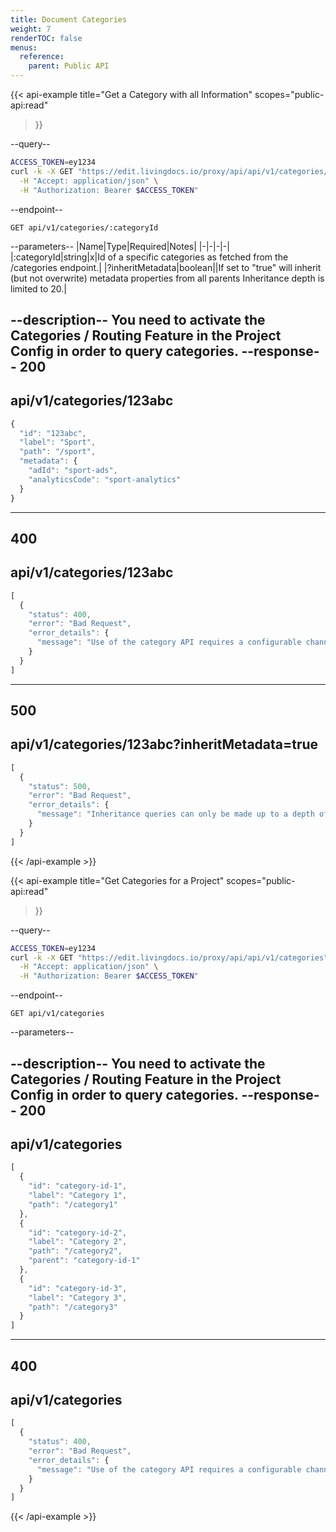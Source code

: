 ```yaml
---
title: Document Categories
weight: 7
renderTOC: false
menus:
  reference:
    parent: Public API
---
```


{{< api-example
  title="Get a Category with all Information"
  scopes="public-api:read"
>}}

--query--

```bash
ACCESS_TOKEN=ey1234
curl -k -X GET "https://edit.livingdocs.io/proxy/api/api/v1/categories/:categoryId" \
  -H "Accept: application/json" \
  -H "Authorization: Bearer $ACCESS_TOKEN"
```

--endpoint--
```
GET api/v1/categories/:categoryId
```

--parameters--
|Name|Type|Required|Notes|
|-|-|-|-|
|:categoryId|string|x|Id of a specific categories as fetched from the /categories endpoint.|
|?inheritMetadata|boolean||If set to "true" will inherit (but not overwrite) metadata properties from all parents Inheritance depth is limited to 20.|

--description--
You need to activate the Categories / Routing Feature in the Project Config in order to query categories.
--response--
200
---
api/v1/categories/123abc
---
```js
{
  "id": "123abc",
  "label": "Sport",
  "path": "/sport",
  "metadata": {
    "adId": "sport-ads",
    "analyticsCode": "sport-analytics"
  }
}
```
-----
400
---
api/v1/categories/123abc
---
```js
[
  {
    "status": 400,
    "error": "Bad Request",
    "error_details": {
      "message": "Use of the category API requires a configurable channel. The project you requested uses a static configuration though."
    }
  }
]
```
-----
500
---
api/v1/categories/123abc?inheritMetadata=true
---
```js
[
  {
    "status": 500,
    "error": "Bad Request",
    "error_details": {
      "message": "Inheritance queries can only be made up to a depth of 20."
    }
  }
]
```
{{< /api-example >}}

{{< api-example
  title="Get Categories for a Project"
  scopes="public-api:read"
>}}

--query--

```bash
ACCESS_TOKEN=ey1234
curl -k -X GET "https://edit.livingdocs.io/proxy/api/api/v1/categories" \
  -H "Accept: application/json" \
  -H "Authorization: Bearer $ACCESS_TOKEN"
```

--endpoint--
```
GET api/v1/categories
```

--parameters--

--description--
You need to activate the Categories / Routing Feature in the Project Config in order to query categories.
--response--
200
---
api/v1/categories
---
```js
[
  {
    "id": "category-id-1",
    "label": "Category 1",
    "path": "/category1"
  },
  {
    "id": "category-id-2",
    "label": "Category 2",
    "path": "/category2",
    "parent": "category-id-1"
  },
  {
    "id": "category-id-3",
    "label": "Category 3",
    "path": "/category3"
  }
]
```
-----
400
---
api/v1/categories
---
```js
[
  {
    "status": 400,
    "error": "Bad Request",
    "error_details": {
      "message": "Use of the category API requires a configurable channel. The project you requested uses a static configuration though."
    }
  }
]
```
{{< /api-example >}}
